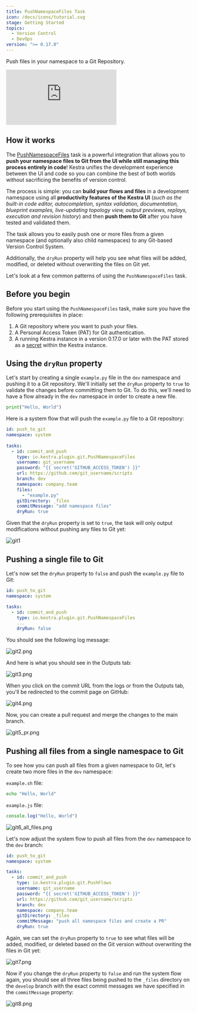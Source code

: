 ```yaml
---
title: PushNamespaceFiles Task
icon: /docs/icons/tutorial.svg
stage: Getting Started 
topics:
  - Version Control
  - DevOps
version: ">= 0.17.0"
---
```


Push files in your namespace to a Git Repository.

<div class="video-container">
  <iframe src="https://www.youtube.com/embed/-bEnwR5t7VI?si=Eim8_Las9LJ5jTY6" title="YouTube video player" frameborder="0" allow="accelerometer; autoplay; clipboard-write; encrypted-media; gyroscope; picture-in-picture; web-share" referrerpolicy="strict-origin-when-cross-origin" allowfullscreen></iframe>
</div>

## How it works

The [PushNamespaceFiles](/plugins/plugin-git/tasks/io.kestra.plugin.git.PushNamespaceFiles) task is a powerful integration that allows you to **push your namespace files to Git from the UI while still managing this process entirely in code**! Kestra unifies the development experience between the UI and code so you can combine the best of both worlds without sacrificing the benefits of version control.

The process is simple: you can **build your flows and files** in a development namespace using all **productivity features of the Kestra UI** (_such as the built-in code editor, autocompletion, syntax validation, documentation, blueprint examples, live-updating topology view, output previews, replays, execution and revision history_) and then **push them to Git** after you have tested and validated them.

The task allows you to easily push one or more files from a given namespace (and optionally also child namespaces) to any Git-based Version Control System.

Additionally, the `dryRun` property will help you see what files will be added, modified, or deleted without overwriting the files on Git yet.

Let's look at a few common patterns of using the `PushNamespaceFiles` task.

## Before you begin

Before you start using the `PushNamespaceFiles` task, make sure you have the following prerequisites in place:
1. A Git repository where you want to push your files.
2. A Personal Access Token (PAT) for Git authentication.
3. A running Kestra instance in a version 0.17.0 or later with the PAT stored as a [secret](../05.concepts/04.secret.md) within the Kestra instance.

## Using the `dryRun` property

Let's start by creating a single `example.py` file in the `dev` namespace and pushing it to a Git repository. We'll initially set the `dryRun` property to `true` to validate the changes before committing them to Git. To do this, we'll need to have a flow already in the `dev` namespace in order to create a new file.

```python
print("Hello, World")
```

Here is a system flow that will push the `example.py` file to a Git repository:

```yaml
id: push_to_git
namespace: system
 
tasks:
  - id: commit_and_push
    type: io.kestra.plugin.git.PushNamespaceFiles
    username: git_username
    password: "{{ secret('GITHUB_ACCESS_TOKEN') }}"
    url: https://github.com/git_username/scripts
    branch: dev 
    namespace: company.team
    files:
      - "example.py"
    gitDirectory: _files
    commitMessage: "add namespace files" 
    dryRun: true 
```

Given that the `dryRun` property is set to `true`, the task will only output modifications without pushing any files to Git yet:

![git1](/docs/how-to-guides/pushnamespacefiles/git1.png)

## Pushing a single file to Git

Let's now set the `dryRun` property to `false` and push the `example.py` file to Git:

```yaml
id: push_to_git
namespace: system

tasks:
  - id: commit_and_push
    type: io.kestra.plugin.git.PushNamespaceFiles
    ...
    dryRun: false
```

You should see the following log message:

![git2.png](/docs/how-to-guides/pushnamespacefiles/git2.png)

And here is what you should see in the Outputs tab:

![git3.png](/docs/how-to-guides/pushnamespacefiles/git3.png)

When you click on the commit URL from the logs or from the Outputs tab, you'll be redirected to the commit page on GitHub:

![git4.png](/docs/how-to-guides/pushnamespacefiles/git4.png)

Now, you can create a pull request and merge the changes to the main branch.

![git5_pr.png](/docs/how-to-guides/pushnamespacefiles/git5_pr.png)

## Pushing all files from a single namespace to Git

To see how you can push all files from a given namespace to Git, let's create two more files in the `dev` namespace:

`example.sh` file:
```sh
echo "Hello, World"
```

`example.js` file:
```js
console.log("Hello, World")
```

![git6_all_files.png](/docs/how-to-guides/pushnamespacefiles/git6_all_files.png)

Let's now adjust the system flow to push all files from the `dev` namespace to the `dev` branch:

```yaml
id: push_to_git
namespace: system

tasks:
  - id: commit_and_push
    type: io.kestra.plugin.git.PushFlows
    username: git_username
    password: "{{ secret('GITHUB_ACCESS_TOKEN') }}"
    url: https://github.com/git_username/scripts
    branch: dev
    namespace: company.team
    gitDirectory: _files
    commitMessage: "push all namespace files and create a PR" 
    dryRun: true 
```

Again, we can set the `dryRun` property to `true` to see what files will be added, modified, or deleted based on the Git version without overwriting the files in Git yet:

![git7.png](/docs/how-to-guides/pushnamespacefiles/git7.png)

Now if you change the `dryRun` property to `false` and run the system flow again, you should see all three files being pushed to the `_files` directory on the `develop` branch with the exact commit messages we have specified in the `commitMessage` property:

![git8.png](/docs/how-to-guides/pushnamespacefiles/git8.png)
